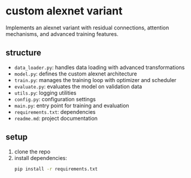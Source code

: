 # custom alexnet variant

Implements an alexnet variant with residual connections, attention mechanisms, and advanced training features.

## structure

- `data_loader.py`: handles data loading with advanced transformations
- `model.py`: defines the custom alexnet architecture
- `train.py`: manages the training loop with optimizer and scheduler
- `evaluate.py`: evaluates the model on validation data
- `utils.py`: logging utilities
- `config.py`: configuration settings
- `main.py`: entry point for training and evaluation
- `requirements.txt`: dependencies
- `readme.md`: project documentation

## setup

1. clone the repo
2. install dependencies:
   ```bash
   pip install -r requirements.txt
